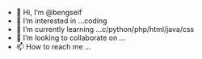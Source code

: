 - 👋 Hi, I’m @bengseif
- 👀 I’m interested in ...coding
- 🌱 I’m currently learning ...c/python/php/html/java/css
- 💞️ I’m looking to collaborate on ...
- 📫 How to reach me ...

<!---
bengseif/bengseif is a ✨ special ✨ repository because its `README.md` (this file) appears on your GitHub profile.
You can click the Preview link to take a look at your changes.
--->
